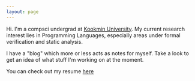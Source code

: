 ```yaml
---
layout: page
---
```


Hi. I'm a compsci undergrad at [Kookmin University](https://english.kookmin.ac.kr/). My current research interest lies in Programming Languages,
especially areas under formal verification and static analysis.

I have a "blog" which more or less acts as notes for myself. Take a look to get an idea of what stuff I'm working on at the moment.

You can check out my resume [here](/resume)
